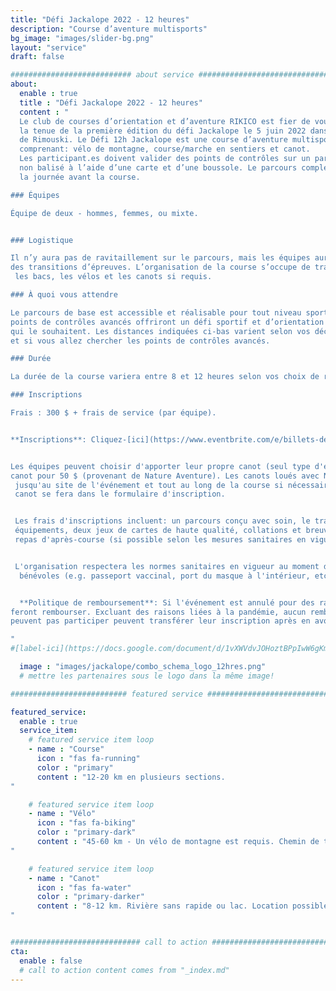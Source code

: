 ```yaml
---
title: "Défi Jackalope 2022 - 12 heures"
description: "Course d’aventure multisports"
bg_image: "images/slider-bg.png"
layout: "service"
draft: false

########################### about service #############################
about:
  enable : true
  title : "Défi Jackalope 2022 - 12 heures"
  content : "
  Le club de courses d’orientation et d’aventure RIKICO est fier de vous annoncer
  la tenue de la première édition du défi Jackalope le 5 juin 2022 dans les environs
  de Rimouski. Le Défi 12h Jackalope est une course d’aventure multisports par équipe
  comprenant: vélo de montagne, course/marche en sentiers et canot.
  Les participant.es doivent valider des points de contrôles sur un parcours
  non balisé à l’aide d’une carte et d’une boussole. Le parcours complet demeurera secret jusqu’à
  la journée avant la course.

### Équipes

Équipe de deux - hommes, femmes, ou mixte.


### Logistique

Il n’y aura pas de ravitaillement sur le parcours, mais les équipes auront accès à des bacs lors
des transitions d’épreuves. L’organisation de la course s’occupe de transporter
 les bacs, les vélos et les canots si requis.

### À quoi vous attendre

Le parcours de base est accessible et réalisable pour tout niveau sportif, tandis que les
points de contrôles avancés offriront un défi sportif et d’orientation aux équipes
qui le souhaitent. Les distances indiquées ci-bas varient selon vos décisions
et si vous allez chercher les points de contrôles avancés.

### Durée

La durée de la course variera entre 8 et 12 heures selon vos choix de routes et votre vitesse.

### Inscriptions

Frais : 300 $ + frais de service (par équipe).


**Inscriptions**: Cliquez-[ici](https://www.eventbrite.com/e/billets-defi-jackalope-12h-2022-245827264967)!


Les équipes peuvent choisir d'apporter leur propre canot (seul type d'embarcation autorisé) ou de louer un
canot pour 50 $ (provenant de Nature Aventure). Les canots loués avec Nature Aventure seront transportés
 jusqu'au site de l'événement et tout au long de la course si nécessaire. Votre demande de réservation d'un
 canot se fera dans le formulaire d'inscription.


 Les frais d'inscriptions incluent: un parcours conçu avec soin, le transport des bacs et
 équipements, deux jeux de cartes de haute qualité, collations et breuvage (après la course),
 repas d'après-course (si possible selon les mesures sanitaires en vigueur), des surprises et une superbe aventure!


 L'organisation respectera les normes sanitaires en vigueur au moment de l'événement et l'exigera de tous les participant.es et
  bénévoles (e.g. passeport vaccinal, port du masque à l'intérieur, etc.). L'âge minimum pour participer est de 18 ans pour des questions d'assurance.


  **Politique de remboursement**: Si l'événement est annulé pour des raisons liées au COVID-19, les équipes se
feront rembourser. Excluant des raisons liées à la pandémie, aucun remboursement ne sera émis. Les équipes qui ne
peuvent pas participer peuvent transférer leur inscription après en avoir informé le comité organisateur.

"
#[label-ici](https://docs.google.com/document/d/1vXWVdvJOHoztBPpIwW6gKmgLnIvYCMgz/edit?usp=sharing&ouid=101057629570461989254&rtpof=true&sd=true)

  image : "images/jackalope/combo_schema_logo_12hres.png"
  # mettre les partenaires sous le logo dans la même image!

########################## featured service ############################

featured_service:
  enable : true
  service_item:
    # featured service item loop
    - name : "Course"
      icon : "fas fa-running"
      color : "primary"
      content : "12-20 km en plusieurs sections.
"

    # featured service item loop
    - name : "Vélo"
      icon : "fas fa-biking"
      color : "primary-dark"
      content : "45-60 km - Un vélo de montagne est requis. Chemin de terre – Chemin forestier – Sentier VTT.
"

    # featured service item loop
    - name : "Canot"
      icon : "fas fa-water"
      color : "primary-darker"
      content : "8-12 km. Rivière sans rapide ou lac. Location possible.
"


############################# call to action #################################
cta:
  enable : false
  # call to action content comes from "_index.md"
---
```

